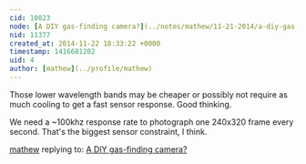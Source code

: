 ```yaml
---
cid: 10823
node: [A DIY gas-finding camera?](../notes/mathew/11-21-2014/a-diy-gas-finding-camera)
nid: 11377
created_at: 2014-11-22 18:33:22 +0000
timestamp: 1416681202
uid: 4
author: [mathew](../profile/mathew)
---
```


Those lower wavelength bands may be cheaper or possibly not require as much cooling to get a fast sensor response.  Good thinking.

We need a ~100khz response rate to photograph one 240x320 frame every second. That's the biggest sensor constraint, I think.

[mathew](../profile/mathew) replying to: [A DIY gas-finding camera?](../notes/mathew/11-21-2014/a-diy-gas-finding-camera)

